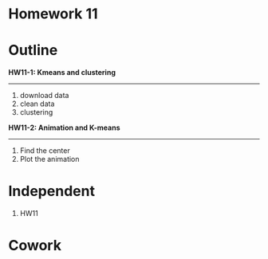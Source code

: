 # Homework 11

# Outline

**HW11-1: Kmeans and clustering**
****

1. download data
2. clean data
3. clustering


**HW11-2: Animation and K-means**
****

1. Find the center
2. Plot the animation


# Independent
1. HW11

# Cowork




